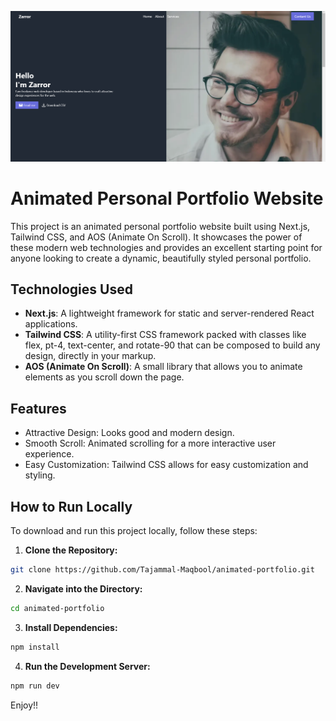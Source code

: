 ![Website](https://raw.githubusercontent.com/Tajammal-Maqbool/animated-portfolio/main/public/website.png)

# Animated Personal Portfolio Website
This project is an animated personal portfolio website built using Next.js, Tailwind CSS, and AOS (Animate On Scroll). It showcases the power of these modern web technologies and provides an excellent starting point for anyone looking to create a dynamic, beautifully styled personal portfolio.

## Technologies Used
- **Next.js**: A lightweight framework for static and server-rendered React applications.
- **Tailwind CSS**: A utility-first CSS framework packed with classes like flex, pt-4, text-center, and rotate-90 that can be composed to build any design, directly in your markup.
- **AOS (Animate On Scroll)**: A small library that allows you to animate elements as you scroll down the page.

## Features
- Attractive Design: Looks good and modern design.
- Smooth Scroll: Animated scrolling for a more interactive user experience.
- Easy Customization: Tailwind CSS allows for easy customization and styling.


## How to Run Locally
To download and run this project locally, follow these steps:

1. **Clone the Repository:** 
```bash
git clone https://github.com/Tajammal-Maqbool/animated-portfolio.git
```

2. **Navigate into the Directory:** 
```bash
cd animated-portfolio
```

3. **Install Dependencies:**
```bash
npm install
```

4. **Run the Development Server:**
```bash
npm run dev
```

Enjoy!!
